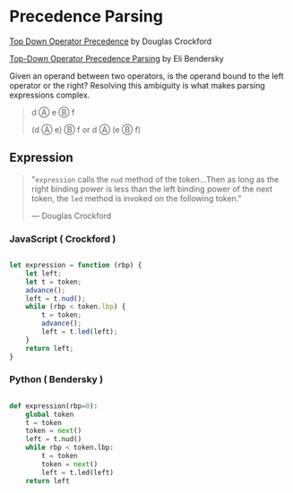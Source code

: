 # Precedence Parsing

[Top Down Operator Precedence](https://www.crockford.com/javascript/tdop/tdop.html)
by Douglas Crockford

[Top-Down Operator Precedence Parsing](https://eli.thegreenplace.net/2010/01/02/top-down-operator-precedence-parsing)
by Eli Bendersky

Given an operand between two operators, is the operand bound to the left operator or the right? 
Resolving this ambiguity is what makes parsing expressions complex.

> d Ⓐ e Ⓑ f
>
> (d Ⓐ e) Ⓑ f or d Ⓐ (e Ⓑ f)

## Expression

> "`expression` calls the `nud` method of the token...Then as long as the right binding power is less than 
> the left binding power of the next token, the `led` method is invoked on the following token." 
> 
> — Douglas Crockford

### JavaScript ( Crockford )

```javascript

let expression = function (rbp) {
    let left;
    let t = token;
    advance();
    left = t.nud();
    while (rbp < token.lbp) {
        t = token;
        advance();
        left = t.led(left);
    }
    return left;
}

```

### Python ( Bendersky )

```python

def expression(rbp=0):
    global token
    t = token
    token = next()
    left = t.nud()
    while rbp < token.lbp:
        t = token
        token = next()
        left = t.led(left)
    return left

```
